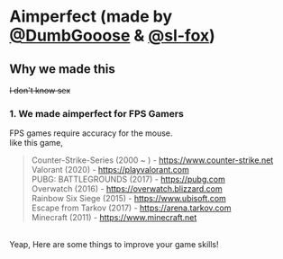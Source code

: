 # Aimperfect (made by <a href="https://github.com/DumbGooose">@DumbGooose</a> & <a href="https://github.com/sl-fox">@sl-fox</a>)
## Why we made this
~~I don't know sex~~
### 1. We made aimperfect for FPS Gamers
FPS games require accuracy for the mouse.  
like this game,  
>Counter-Strike-Series (2000 ~ ) - https://www.counter-strike.net  
>Valorant (2020) - https://playvalorant.com  
>PUBG: BATTLEGROUNDS (2017) - https://pubg.com  
>Overwatch (2016) - https://overwatch.blizzard.com  
>Rainbow Six Siege (2015) - https://www.ubisoft.com  
>Escape from Tarkov (2017) - https://arena.tarkov.com  
>Minecraft (2011) - https://www.minecraft.net
<br>
Yeap, Here are some things to improve your game skills!
